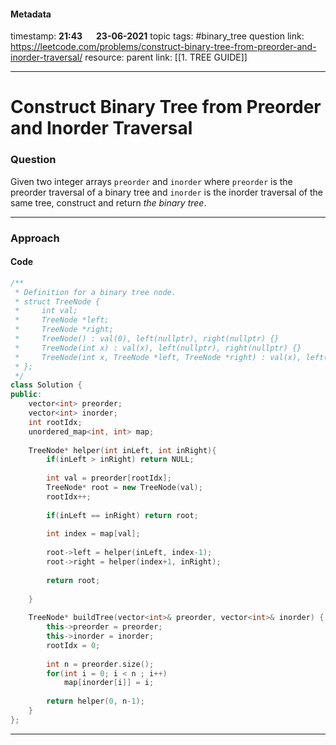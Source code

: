 #### Metadata

timestamp: **21:43**  &emsp;  **23-06-2021**
topic tags: #binary_tree
question link: https://leetcode.com/problems/construct-binary-tree-from-preorder-and-inorder-traversal/
resource:
parent link: [[1. TREE GUIDE]]

---

# Construct Binary Tree from Preorder and Inorder Traversal

### Question

Given two integer arrays `preorder` and `inorder` where `preorder` is the preorder traversal of a binary tree and `inorder` is the inorder traversal of the same tree, construct and return _the binary tree_.

---


### Approach


#### Code

``` cpp
/**
 * Definition for a binary tree node.
 * struct TreeNode {
 *     int val;
 *     TreeNode *left;
 *     TreeNode *right;
 *     TreeNode() : val(0), left(nullptr), right(nullptr) {}
 *     TreeNode(int x) : val(x), left(nullptr), right(nullptr) {}
 *     TreeNode(int x, TreeNode *left, TreeNode *right) : val(x), left(left), right(right) {}
 * };
 */
class Solution {
public:
    vector<int> preorder;
    vector<int> inorder;
    int rootIdx;
    unordered_map<int, int> map;
    
    TreeNode* helper(int inLeft, int inRight){
        if(inLeft > inRight) return NULL;
        
        int val = preorder[rootIdx];
        TreeNode* root = new TreeNode(val);
        rootIdx++;
        
        if(inLeft == inRight) return root;
        
        int index = map[val];
        
        root->left = helper(inLeft, index-1);
        root->right = helper(index+1, inRight);
        
        return root;
        
    }
    
    TreeNode* buildTree(vector<int>& preorder, vector<int>& inorder) {
        this->preorder = preorder;
        this->inorder = inorder;
        rootIdx = 0;
        
        int n = preorder.size();
        for(int i = 0; i < n ; i++)
            map[inorder[i]] = i;
        
        return helper(0, n-1);
    }
};

```

---


